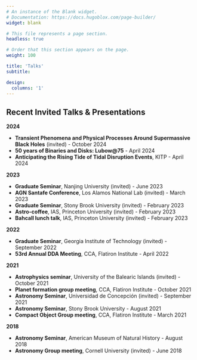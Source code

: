 ```yaml
---
# An instance of the Blank widget.
# Documentation: https://docs.hugoblox.com/page-builder/
widget: blank

# This file represents a page section.
headless: true

# Order that this section appears on the page.
weight: 100

title: 'Talks'
subtitle:

design:
  columns: '1'
---
```


## Recent Invited Talks & Presentations

**2024**
- **Transient Phenomena and Physical Processes Around Supermassive Black Holes** (invited) - October 2024
- **50 years of Binaries and Disks: Lubow@75** - April 2024
- **Anticipating the Rising Tide of Tidal Disruption Events**, KITP - April 2024

**2023**
- **Graduate Seminar**, Nanjing University (invited) - June 2023
- **AGN Santafe Conference**, Los Alamos National Lab (invited) - March 2023
- **Graduate Seminar**, Stony Brook University (invited) - February 2023
- **Astro-coffee**, IAS, Princeton University (invited) - February 2023
- **Bahcall lunch talk**, IAS, Princeton University (invited) - February 2023

**2022**
- **Graduate Seminar**, Georgia Institute of Technology (invited) - September 2022
- **53rd Annual DDA Meeting**, CCA, Flatiron Institute - April 2022

**2021**
- **Astrophysics seminar**, University of the Balearic Islands (invited) - October 2021
- **Planet formation group meeting**, CCA, Flatiron Institute - October 2021
- **Astronomy Seminar**, Universidad de Concepción (invited) - September 2021
- **Astronomy Seminar**, Stony Brook University - August 2021
- **Compact Object Group meeting**, CCA, Flatiron Institute - March 2021

**2018**
- **Astronomy Seminar**, American Museum of Natural History - August 2018
- **Astronomy Group meeting**, Cornell University (invited) - June 2018
